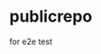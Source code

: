 # publicrepo
for e2e test















































































































































































































































































































































































































































































































































































































































































































































































































































































































































































































































































































































































































































































































































































































































































































































































































































































































































































































































































































































































































































































































































































































































































































































































































































































































































































































































































































































































































































































































































































































































































































































































































































































































































































































































































































































































































































































































































































































































































































































































































































































































































































































